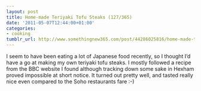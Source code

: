 ```yaml
---
layout: post
title: Home-made Teriyaki Tofu Steaks (127/365)
date: '2011-05-07T12:44:00+01:00'
categories:
- cooking
tumblr_url: http://www.somethingnew365.com/post/44286025816/home-made-teriyaki-tofu-steaks-127365
---
```

I seem to have been eating a lot of Japanese food recently, so I thought I’d have a go at making my own teriyaki tofu steaks.
I mostly followed a recipe from the BBC website I found although tracking down some sake in Hexham proved impossible at short notice. It turned out pretty well, and tasted really nice even compared to the Soho restaurants fare :-)
